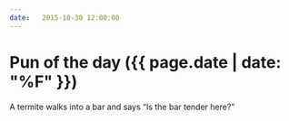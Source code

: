```yaml
---
date:   2015-10-30 12:00:00
---
```


# Pun of the day ({{ page.date | date: "%F" }})

A termite walks into a bar and says “Is the bar tender here?”


